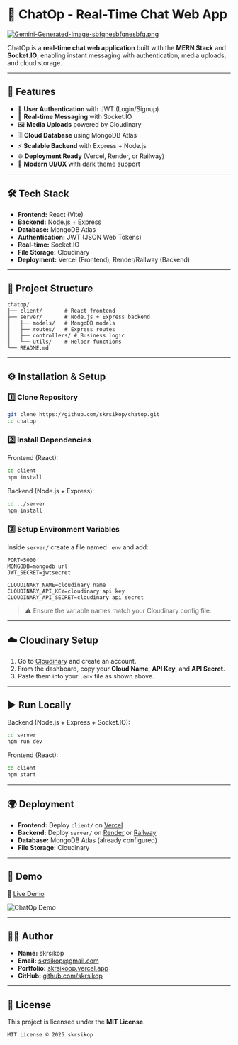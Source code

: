# 💬 ChatOp - Real-Time Chat Web App

[![Gemini-Generated-Image-sbfqnesbfqnesbfq.png](https://i.postimg.cc/8C0QfmhZ/Gemini-Generated-Image-sbfqnesbfqnesbfq.png)](https://postimg.cc/KKBsdLpT)

ChatOp is a **real-time chat web application** built with the **MERN Stack** and **Socket.IO**, enabling instant messaging with authentication, media uploads, and cloud storage.

---

## 🚀 Features

* 🔐 **User Authentication** with JWT (Login/Signup)
* 💬 **Real-time Messaging** with Socket.IO
* 🖼️ **Media Uploads** powered by Cloudinary
* 🗄️ **Cloud Database** using MongoDB Atlas
* ⚡ **Scalable Backend** with Express + Node.js
* 🌐 **Deployment Ready** (Vercel, Render, or Railway)
* 🎨 **Modern UI/UX** with dark theme support

---

## 🛠️ Tech Stack

* **Frontend:** React (Vite)
* **Backend:** Node.js + Express
* **Database:** MongoDB Atlas
* **Authentication:** JWT (JSON Web Tokens)
* **Real-time:** Socket.IO
* **File Storage:** Cloudinary
* **Deployment:** Vercel (Frontend), Render/Railway (Backend)

---

## 📂 Project Structure

```
chatop/
├── client/       # React frontend
├── server/       # Node.js + Express backend
│   ├── models/   # MongoDB models
│   ├── routes/   # Express routes
│   ├── controllers/ # Business logic
│   └── utils/    # Helper functions
└── README.md
```

---

## ⚙️ Installation & Setup

### 1️⃣ Clone Repository

```bash
git clone https://github.com/skrsikop/chatop.git
cd chatop
```

### 2️⃣ Install Dependencies

Frontend (React):

```bash
cd client
npm install
```

Backend (Node.js + Express):

```bash
cd ../server
npm install
```

### 3️⃣ Setup Environment Variables

Inside `server/` create a file named `.env` and add:

```env
PORT=5000
MONGODB=mongodb url
JWT_SECRET=jwtsecret

CLOUDINARY_NAME=cloudinary name
CLOUDINARY_API_KEY=cloudinary api key
CLOUDINARY_API_SECRET=cloudinary api secret
```

> ⚠️ Ensure the variable names match your Cloudinary config file.

---

## ☁️ Cloudinary Setup

1. Go to [Cloudinary](https://cloudinary.com) and create an account.
2. From the dashboard, copy your **Cloud Name**, **API Key**, and **API Secret**.
3. Paste them into your `.env` file as shown above.

---

## ▶️ Run Locally

Backend (Node.js + Express + Socket.IO):

```bash
cd server
npm run dev
```

Frontend (React):

```bash
cd client
npm start
```

---

## 🌍 Deployment

* **Frontend:** Deploy `client/` on [Vercel](https://vercel.com)
* **Backend:** Deploy `server/` on [Render](https://render.com) or [Railway](https://railway.app)
* **Database:** MongoDB Atlas (already configured)
* **File Storage:** Cloudinary

---

## 📸 Demo

🔗 [Live Demo](https://chatop-flame.vercel.app/)

![ChatOp Demo](https://lh3.googleusercontent.com/gg-dl/AJfQ9KQcps-zh_OfiLUBwRe6xeXfO3wG8w2IW2ObO1ACFEH83M59wdJB79H0TplUdMbYPJMDafl-ThDuBZfrvvQPS3ej3GJTiDffzmdcGeywmolKdpwX5sPEmLyXWTPvhAX-3wxZFkVZNsnwZKu3UYZWsemA1s7aQshP8rFQwnIqLKxBgaOL0A=s1024)

---

## 👨‍💻 Author

* **Name:** skrsikop
* **Email:** [skrsikop@gmail.com](mailto:skrsikop@gmail.com)
* **Portfolio:** [skrsikoop.vercel.app](https://skrsikoop.vercel.app)
* **GitHub:** [github.com/skrsikop](https://github.com/skrsikop)

---

## 📜 License

This project is licensed under the **MIT License**.

```
MIT License © 2025 skrsikop
```
